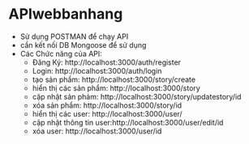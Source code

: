 # APIwebbanhang
- Sử dụng POSTMAN để chạy API
- cần kết nối DB Mongoose để sử dụng
- Các Chức năng của API:
  + Đăng Ký: http://localhost:3000/auth/register 
  + Login: http://localhost:3000/auth/login
  + tạo sản phẩm: http://localhost:3000/story/create
  + hiển thị các sản phẩm: http://localhost:3000/story
  + cập nhật sản phảm: http://localhost:3000/story/updatestory/id
  + xóa sản phẩm: http://localhost:3000/story/id
  + hiển thị các user: http://localhost:3000/user/
  + cập nhật thông tin user:http://localhost:3000/user/edit/id
  + xóa user: http://localhost:3000/user/id

